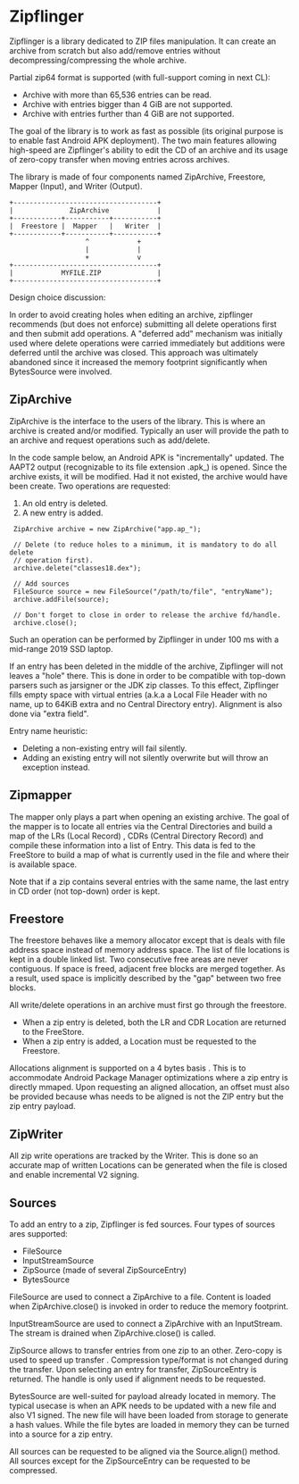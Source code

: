# Zipflinger

Zipflinger is a library dedicated to ZIP files manipulation. It can create an archive from scratch
but also add/remove entries without decompressing/compressing the whole archive.

Partial zip64 format is supported (with full-support coming in next CL):
   - Archive with more than 65,536 entries can be read.
   - Archive with entries bigger than 4 GiB are not supported.
   - Archive with entries further than 4 GiB are not supported.

The goal of the library is to work as fast as possible (its original purpose is to enable fast
Android APK deployment). The two main features allowing high-speed are Zipflinger's ability to
edit the CD of an archive and its usage of zero-copy transfer when moving entries across archives.

The library is made of four components named ZipArchive, Freestore, Mapper (Input), and Writer
(Output).

```
+------------------------------------+
|              ZipArchive            |
+------------+-----------+-----------+
|  Freestore |  Mapper   |   Writer  |
+------------+-----------+-----------+
                   ^            +
                   |            |
                   +            v
+------------------------------------+
|            MYFILE.ZIP              |
+------------------------------------+
```

Design choice discussion:

In order to avoid creating holes when editing an archive, zipflinger recommends (but does not enforce)
submitting all delete operations first and then submit add operations. A "deferred add" mechanism was
initially used where delete operations were carried immediately but additions were deferred until the
archive was closed. This approach was ultimately abandoned since it increased the memory footprint
significantly when BytesSource were involved.

## ZipArchive
ZipArchive is the interface to the users of the library. This is where an archive is created and/or
modified. Typically an user will provide the path to an archive and request operations such as
add/delete.

In the code sample below, an Android APK is "incrementally" updated. The AAPT2 output (recognizable
to its file extension .apk_) is opened. Since the archive exists, it will be modified. Had it not
existed, the archive would have been create. Two operations are requested:

1. An old entry is deleted.
2. A new entry is added.

```
 ZipArchive archive = new ZipArchive("app.ap_");

 // Delete (to reduce holes to a minimum, it is mandatory to do all delete
 // operation first).
 archive.delete("classes18.dex");

 // Add sources
 FileSource source = new FileSource("/path/to/file", "entryName");
 archive.addFile(source);

 // Don't forget to close in order to release the archive fd/handle.
 archive.close();
```

Such an operation can be performed by Zipflinger in under 100 ms with a mid-range 2019 SSD laptop.

If an entry has been deleted
in the middle of the archive, Zipflinger will not leaves a "hole" there. This is done in order to be
compatible with top-down parsers such as jarsigner or the JDK zip classes. To this effect,
Zipflinger fills empty space with virtual entries (a.k.a a Local File Header with no name, up to
64KiB extra and no Central Directory entry). Alignment is also done via "extra field".

Entry name heuristic:
- Deleting a non-existing entry will fail silently.
- Adding an existing entry will not silently overwrite but will throw an exception instead.

## Zipmapper
The mapper only plays a part when opening an existing archive. The goal of the mapper is to locate
all entries via the Central Directories and build a map of the LRs (Local Record) , CDRs
(Central Directory Record) and compile these information into a list of Entry. This data is fed to
the FreeStore to build a map of what is currently used in the file and where their is available
space.

Note that if a zip contains several entries with the same name, the last entry in CD order
(not top-down) order is kept.

## Freestore
The freestore behaves like a memory allocator except that is deals with file address space instead
of memory address space. The list of file locations is kept in a double linked list. Two consecutive
free areas are never contiguous. If space is freed, adjacent free blocks are merged together. As a
result, used space is implicitly described by the "gap" between two free blocks.

All write/delete operations in an archive must first go through the freestore.
- When a zip entry is deleted, both the LR and CDR Location are returned to the FreeStore.
- When a zip entry is added, a Location must be requested to the Freestore.

Allocations alignment is supported on a 4 bytes basis . This is to accommodate Android Package
Manager optimizations where a zip entry is directly mmaped. Upon requesting an aligned allocation,
an offset must also be provided because whas needs to be aligned is not the ZIP entry but the
zip entry payload.

## ZipWriter
All zip write operations are tracked by the Writer. This is done so an accurate map of written
Locations can be generated when the file is closed and enable incremental V2 signing.

## Sources
To add an entry to a zip, Zipflinger is fed sources. Four types of sources ares supported:

- FileSource
- InputStreamSource
- ZipSource (made of several ZipSourceEntry)
- BytesSource

FileSource are used to connect a ZipArchive to a file. Content is loaded when ZipArchive.close() is
invoked in order to reduce the memory footprint.

InputStreamSource are used to connect a ZipArchive with an InputStream. The stream is drained when
ZipArchive.close() is called.

ZipSource allows to transfer entries from one zip to an other. Zero-copy is used to speed up transfer
. Compression type/format is not changed during the transfer. Upon selecting an entry for transfer,
ZipSourceEntry is returned. The handle is only used if alignment needs to be requested.

BytesSource are well-suited for payload already located in memory. The typical usecase is when an
APK needs to be updated with a new file and also V1 signed. The new file will have been loaded from
storage to generate a hash values. While the file bytes are loaded in memory they can be turned into
a source for a zip entry.

All sources can be requested to be aligned via the Source.align() method. All sources except for the
ZipSourceEntry can be requested to be compressed.
